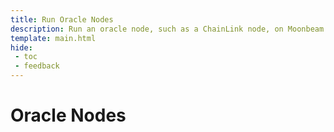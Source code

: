 ```yaml
---
title: Run Oracle Nodes
description: Run an oracle node, such as a ChainLink node, on Moonbeam and provide off-chain data to smart contracts running on Moonbeam.
template: main.html
hide: 
 - toc
 - feedback
---
```


<h1 class='subsection-title'>Oracle Nodes</h1>
<div class='subsection-wrapper'></div>